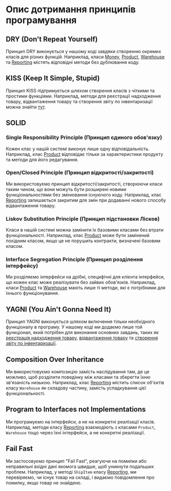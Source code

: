 # Опис дотримання принципів програмування

## DRY (Don't Repeat Yourself)
Принцип DRY виконується у нашому коді завдяки створенню окремих класів для різних функцій. Наприклад, класи [Money](lab_01/Lab_01/class.cs#L7-L24), [Product](class.cs#L27-L49), [Warehouse](class.cs#L52-L69) та [Reporting](class.cs#L71-L118) містять відповідні методи без дублювання коду.

## KISS (Keep It Simple, Stupid)
Принцип KISS підтримується шляхом створення класів з чіткими та простими функціями. Наприклад, методи для реєстрації надходження товару, відвантаження товару та створення звіту по інвентаризації можна знайти [тут](link_to_code).

## SOLID
### Single Responsibility Principle (Принцип єдиного обов'язку)
Кожен клас у нашій системі виконує лише одну відповідальність. Наприклад, клас [Product](link_to_code) відповідає тільки за характеристики продукту та методи для його редагування.

### Open/Closed Principle (Принцип відкритості/закритості)
Ми використовуємо принцип відкритості/закритості, створюючи класи таким чином, що вони можуть бути розширені новими функціональностями без змінювання існуючого коду. Наприклад, клас [Reporting](link_to_code) залишається закритим для змін при додаванні нового способу відвантаження товару.

### Liskov Substitution Principle (Принцип підстановки Лісков)
Класи в нашій системі можна замінити їх базовими класами без втрати функціональності. Наприклад, клас [Product](link_to_code) може бути замінений похідним класом, якщо це не порушить контракти, визначені базовим класом.

### Interface Segregation Principle (Принцип розділення інтерфейсу)
Ми розділяємо інтерфейси на дрібні, специфічні для клієнта інтерфейси, що кожен клас може реалізувати без зайвих обов'язків. Наприклад, класи [Product](link_to_code) та [Warehouse](link_to_code) мають лише ті методи, які є потрібними для їхнього функціонування.

## YAGNI (You Ain't Gonna Need It)
Принцип YAGNI виконується шляхом включення тільки необхідного функціоналу в програму. У нашому коді ми додаємо лише той функціонал, який потрібен для виконання основних завдань, таких як [реєстрація надходження товару](link_to_code), [відвантаження товару](link_to_code) та [створення звіту по інвентаризації](link_to_code).

## Composition Over Inheritance
Ми використовуємо композицію замість наслідування там, де це можливо, щоб розділити поведінку між класами та зберегти їхню зв'язаність низькою. Наприклад, клас [Reporting](link_to_code) містить список об'єктів класу `Warehouse` як складову частину, замість успадкування цієї функціональності.

## Program to Interfaces not Implementations
Ми програмуємо на інтерфейси, а не на конкретні реалізації класів. Наприклад, методи класу [Reporting](link_to_code) взаємодіють з класами `Product`, `Warehouse` тощо через їхні інтерфейси, а не конкретні реалізації.

## Fail Fast
Ми застосовуємо принцип "Fail Fast", реагуючи на помилки або неправильні вхідні дані якомога швидше, щоб уникнути подальших проблем. Наприклад, у методі `ShipItem` класу [Reporting](link_to_code), ми перевіряємо, чи існує товар на складі, і видаємо повідомлення про помилку, якщо товар не знайдено.
